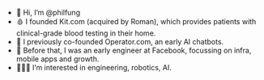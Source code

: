 - 👋 Hi, I’m @philfung
- 🩸 I founded Kit.com (acquired by Roman), which provides patients with clinical-grade blood testing in their home.
- 💬 I previously co-founded Operator.com, an early AI chatbots.
- 📱 Before that, I was an early engineer at Facebook, focussing on infra, mobile apps and growth.
- 🧑🏻‍💻 I’m interested in engineering, robotics, AI.
<!---
philfung/philfung is a ✨ special ✨ repository because its `README.md` (this file) appears on your GitHub profile.
You can click the Preview link to take a look at your changes.
--->
